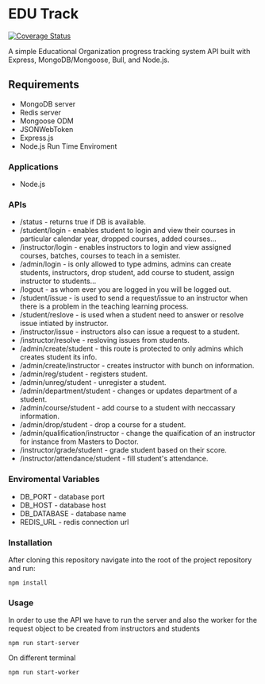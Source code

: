 # EDU Track

[![Coverage Status](https://coveralls.io/repos/github/Bese3/EDU-Track/badge.svg?branch=main)](https://coveralls.io/github/Bese3/EDU-Track?branch=main)

A simple Educational Organization progress tracking system API built with Express, MongoDB/Mongoose, Bull, and Node.js.

## Requirements
+ MongoDB server
+ Redis server
+ Mongoose ODM
+ JSONWebToken
+ Express.js
+ Node.js Run Time Enviroment

### Applications

+ Node.js

### APIs

+ /status - returns true if DB is available.
+ /student/login -  enables student to login and view their courses in particular calendar year, dropped courses, added courses...
+ /instructor/login - enables instructors to login and view assigned courses, batches, courses to teach in a semister.
+ /admin/login - is only allowed to type admins, admins can create students, instructors, drop student, add course to student, assign instructor to students...
+ /logout - as whom ever you are logged in you will be logged out.
+ /student/issue - is used to send a request/issue to an instructor when there is a problem in the teaching learning process.
+ /student/reslove - is used when a student need to answer or resolve issue intiated by instructor.
+ /instructor/issue - instructors also can issue a request to a student.
+ /instructor/resolve - resloving issues from students.
+ /admin/create/student - this route is protected to only admins which creates student its info.
+ /admin/create/instructor - creates instructor with bunch on information.
+ /admin/reg/student - registers student.
+ /admin/unreg/student - unregister a student.
+ /admin/department/student - changes or updates department of a student.
+ /admin/course/student - add course to a student with neccassary information.
+ /admin/drop/student - drop a course for a student.
+ /admin/qualification/instructor - change the quaification of an instructor for instance from Masters to Doctor.
+ /instructor/grade/student - grade student based on their score.
+ /instructor/attendance/student - fill student's attendance.

### Enviromental Variables

+ DB_PORT - database port
+ DB_HOST - database host
+ DB_DATABASE - database name
+ REDIS_URL - redis connection url

### Installation

After cloning this repository navigate into the root of the project repository and run:

```
npm install
```

### Usage
In order to use the API we have to run the server and also the worker for the request object to be created from instructors and students

```
npm run start-server
```
On different terminal
```
npm run start-worker
```